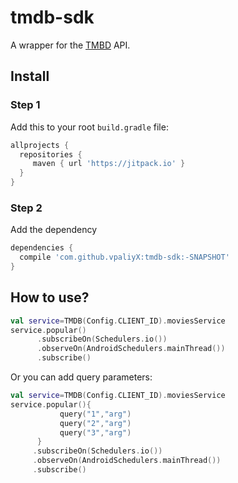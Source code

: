 # tmdb-sdk

A wrapper for the [TMBD](https://www.themoviedb.org/?_dc=1491949818) API. 

## Install ##

### Step 1 ###  

Add this to your root `build.gradle` file:

``` gradle
allprojects {
  repositories {
     maven { url 'https://jitpack.io' }
  }
}
```
### Step 2 ###

Add the dependency

``` gradle
dependencies {
  compile 'com.github.vpaliyX:tmdb-sdk:-SNAPSHOT'
}

```

## How to use? ##

```kotlin
val service=TMDB(Config.CLIENT_ID).moviesService
service.popular()
      .subscribeOn(Schedulers.io())
      .observeOn(AndroidSchedulers.mainThread())
      .subscribe()
 ```
 Or you can add query parameters:
 
 ```kotlin
val service=TMDB(Config.CLIENT_ID).moviesService
service.popular(){
            query("1","arg")
            query("2","arg")
            query("3","arg")
       }
      .subscribeOn(Schedulers.io())
      .observeOn(AndroidSchedulers.mainThread())
      .subscribe()
 ```
 
 

